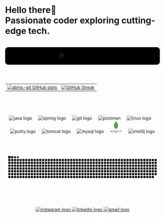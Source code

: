 <h1 align="left">Hello there👋<br>Passionate coder exploring cutting-edge tech.</h1>

<br>
<div align="center">
    <div style="display: flex; justify-content: center; align-items: center; background-color: #000000; padding: 20px; border-radius: 10px;">
        <img src="https://api.visitorbadge.io/api/visitors?path=abhis-git&countColor=%23000000" alt="Visitor Badge" style="width: 150px; height: auto; filter: brightness(0.1);">
    </div>
</div>

<br><br>

<table style="width: 100%;">
  <tr>
    <td>
      <a href="https://github.com/anuraghazra/github-readme-stats" style="display: flex; justify-content: center; align-items: center; height: 100%;">
        <img src="https://github-readme-stats.vercel.app/api?username=abhis-git&show_icons=true&theme=midnight-purple&hide_border=true" alt="abhis-git GitHub stats">
      </a>
    </td>
  <td>
      <a href="https://git.io/streak-stats" style="display: flex; justify-content: center; align-items: center; height: 100%;">
        <img src="https://streak-stats.demolab.com/?user=abhis-git&theme=midnight-purple&hide_border=true" alt="GitHub Streak">
      </a>
    </td>
  </tr>
</table>

<br><br><br>

<div align="center">
    <img src="https://cdn.jsdelivr.net/gh/devicons/devicon/icons/java/java-original.svg" height="40" alt="java logo" />
    <img width="12" />
    <img src="https://cdn.jsdelivr.net/gh/devicons/devicon/icons/spring/spring-original.svg" height="40"alt="spring logo" />
    <img width="12" />
    <img src="https://cdn.jsdelivr.net/gh/devicons/devicon/icons/git/git-original.svg" height="40" alt="git logo" />
    <img width="12" />
    <img src="https://www.vectorlogo.zone/logos/getpostman/getpostman-icon.svg" alt="postman" width="40" height="40" />
    <img width="12" />
    <img src="https://cdn.jsdelivr.net/gh/devicons/devicon/icons/linux/linux-original.svg" height="40" alt="linux logo" />
    <img width="12" />
    <img src="https://cdn.jsdelivr.net/gh/devicons/devicon/icons/putty/putty-original.svg" height="40" alt="putty logo" />
    <img width="12" />
    <img src="https://cdn.jsdelivr.net/gh/devicons/devicon/icons/tomcat/tomcat-original.svg" height="40" alt="tomcat logo" />
    <img width="12" />
    <img src="https://cdn.jsdelivr.net/gh/devicons/devicon/icons/mysql/mysql-original.svg" height="40" alt="mysql logo" />
    <img width="12" />
    <img src="https://raw.githubusercontent.com/devicons/devicon/master/icons/mongodb/mongodb-original-wordmark.svg" alt="mongodb" width="40" height="40" />
    <img width="12" />
    <img src="https://cdn.jsdelivr.net/gh/devicons/devicon/icons/intellij/intellij-original.svg" height="40" alt="intellij logo" />
</div>

<br><br>

<div align="center">
    <img src="https://raw.githubusercontent.com/Platane/snk/output/github-contribution-grid-snake.svg"
        alt="Snake Animation">
</div>

<br><br>

<div align="center">
    <a href="https://www.instagram.com/abhishekgund03/">
        <img src="https://img.shields.io/static/v1?message=Instagram&logo=instagram&label=&color=E4405F&logoColor=white&labelColor=&style=for-the-badge" height="35" alt="instagram logo" />
    </a>
    <a href="https://in.linkedin.com/in/abhishek-gund">
        <img src="https://img.shields.io/static/v1?message=LinkedIn&logo=linkedin&label=&color=0077B5&logoColor=white&labelColor=&style=for-the-badge" height="35" alt="linkedin logo" />
    </a>
    <a href="mailto:abhishekgund01@gmail.com">
        <img src="https://img.shields.io/static/v1?message=Gmail&logo=gmail&label=&color=D14836&logoColor=white&labelColor=&style=for-the-badge" height="35" alt="gmail logo" />
    </a>
</div>
<br>
<br
